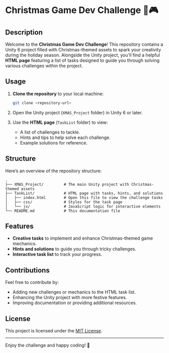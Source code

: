 # Christmas Game Dev Challenge 🎄🎮

## Description
Welcome to the **Christmas Game Dev Challenge**! This repository contains a Unity 6 project filled with Christmas-themed assets to spark your creativity during the holiday season. Alongside the Unity project, you'll find a helpful **HTML page** featuring a list of tasks designed to guide you through solving various challenges within the project.

## Usage
1. **Clone the repository** to your local machine:

    ```bash
    git clone <repository-url>
    ```

2. Open the Unity project (`XMAS_Project` folder) in Unity 6 or later.
3. Use the **HTML page** (`TaskList` folder) to view:
    - A list of challenges to tackle.
    - Hints and tips to help solve each challenge.
    - Example solutions for reference.

## Structure
Here’s an overview of the repository structure:

```plaintext
.
├── XMAS_Project/         # The main Unity project with Christmas-themed assets
├── TaskList/             # HTML page with tasks, hints, and solutions
│   ├── index.html        # Open this file to view the challenge tasks
│   ├── css/              # Styles for the task page
│   └── js/               # JavaScript logic for interactive elements
└── README.md             # This documentation file
```

## Features
- **Creative tasks** to implement and enhance Christmas-themed game mechanics.
- **Hints and solutions** to guide you through tricky challenges.
- **Interactive task list** to track your progress.

## Contributions
Feel free to contribute by:
- Adding new challenges or mechanics to the HTML task list.
- Enhancing the Unity project with more festive features.
- Improving documentation or providing additional resources.

## License
This project is licensed under the [MIT License](LICENSE).

---

Enjoy the challenge and happy coding! 🎅